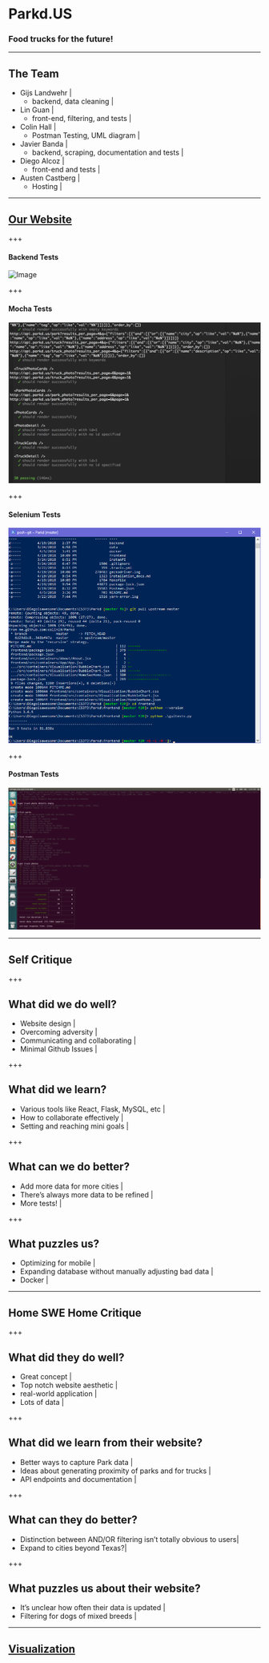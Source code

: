 # Parkd.US

### Food trucks for the future!

---

## The Team
- Gijs Landwehr |
  + backend, data cleaning |
- Lin Guan |
  + front-end, filtering, and tests |
- Colin Hall |
  + Postman Testing, UML diagram |
- Javier Banda |
  + backend, scraping, documentation and tests |
- Diego Alcoz |
  + front-end and tests |
- Austen Castberg |
  + Hosting |

---

## [Our Website](http://Parkd.US)

+++

#### Backend Tests
![Image](GitPitch_images/BackendTests.png)

+++

#### Mocha Tests
![Image](GitPitch_images/MochaTests.png)

+++

#### Selenium Tests
![Image](GitPitch_images/SeleniumTests.png)

+++

#### Postman Tests
![Image](GitPitch_images/PostmanTests.png)

---

## Self Critique

+++

## What did we do well?
- Website design |
- Overcoming adversity |
- Communicating and collaborating |
- Minimal Github Issues |

+++

## What did we learn?
- Various tools like React, Flask, MySQL, etc |
- How to collaborate effectively |
- Setting and reaching mini goals |

+++

## What can we do better?
- Add more data for more cities |
- There’s always more data to be refined |
- More tests! |

+++

## What puzzles us?
- Optimizing for mobile |
- Expanding database without manually adjusting bad data |
- Docker |

---

## Home SWE Home Critique

+++

##  What did they do well?
- Great concept |
- Top notch website aesthetic |
- real-world application |
- Lots of data |

+++

## What did we learn from their website?
- Better ways to capture Park data |
- Ideas about generating proximity of parks and for trucks |
- API endpoints and documentation |

+++

## What can they do better?
- Distinction between AND/OR filtering isn’t totally obvious to users|
- Expand to cities beyond Texas?|

+++

## What puzzles us about their website?
- It’s unclear how often their data is updated |
- Filtering for dogs of mixed breeds |


---

## [Visualization](https://parkd.us/visual)
